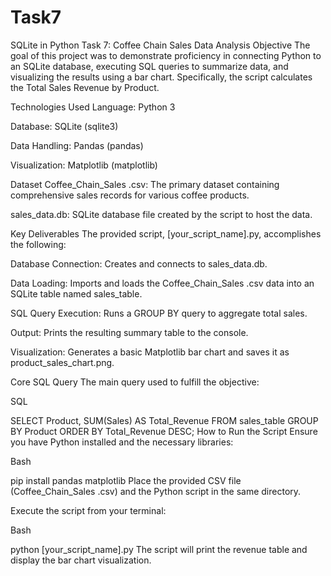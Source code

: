 # Task7
SQLite in Python
 Task 7: Coffee Chain Sales Data Analysis
 Objective
The goal of this project was to demonstrate proficiency in connecting Python to an SQLite database, executing SQL queries to summarize data, and visualizing the results using a bar chart. Specifically, the script calculates the Total Sales Revenue by Product.

Technologies Used
Language: Python 3

Database: SQLite (sqlite3)

Data Handling: Pandas (pandas)

Visualization: Matplotlib (matplotlib)

Dataset
Coffee_Chain_Sales .csv: The primary dataset containing comprehensive sales records for various coffee products.

sales_data.db: SQLite database file created by the script to host the data.

Key Deliverables
The provided script, [your_script_name].py, accomplishes the following:

Database Connection: Creates and connects to sales_data.db.

Data Loading: Imports and loads the Coffee_Chain_Sales .csv data into an SQLite table named sales_table.

SQL Query Execution: Runs a GROUP BY query to aggregate total sales.

Output: Prints the resulting summary table to the console.

Visualization: Generates a basic Matplotlib bar chart and saves it as product_sales_chart.png.

Core SQL Query
The main query used to fulfill the objective:

SQL

SELECT
    Product,
    SUM(Sales) AS Total_Revenue
FROM
    sales_table
GROUP BY
    Product
ORDER BY
    Total_Revenue DESC;
How to Run the Script
Ensure you have Python installed and the necessary libraries:

Bash

pip install pandas matplotlib
Place the provided CSV file (Coffee_Chain_Sales .csv) and the Python script in the same directory.

Execute the script from your terminal:

Bash

python [your_script_name].py
The script will print the revenue table and display the bar chart visualization.
